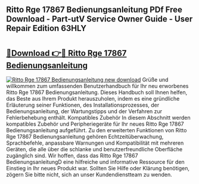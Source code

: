 ## Ritto Rge 17867 Bedienungsanleitung PDf Free Download - Part-utV Service Owner Guide - User Repair Edition 63HLY

# <h2><a href="http://df36ix.blite.top/?on=Ritto+Rge+17867+Bedienungsanleitung">🔗Download 👉🔴 Ritto Rge 17867 Bedienungsanleitung</a></h2>

[![Ritto Rge 17867 Bedienungsanleitung new download](https://i.imgur.com/lujVjoI.png)](http://df36ix.blite.top/?on=Ritto+Rge+17867+Bedienungsanleitung)
Grüße und willkommen zum umfassenden Benutzerhandbuch für Ihr neu erworbenes Ritto Rge 17867 Bedienungsanleitung. Dieses Handbuch soll Ihnen helfen, das Beste aus Ihrem Produkt herauszuholen, indem es eine gründliche Erläuterung seiner Funktionen, des Installationsprozesses, der Bedienungsanleitung, der Wartungstipps und der Verfahren zur Fehlerbehebung enthält. Kompatibles Zubehör In diesem Abschnitt werden kompatibles Zubehör und Peripheriegeräte für Ihr neues Ritto Rge 17867 Bedienungsanleitung aufgeführt. Zu den erweiterten Funktionen von Ritto Rge 17867 Bedienungsanleitung gehören Echtzeitüberwachung, Sprachbefehle, anpassbare Warnungen und Kompatibilität mit mehreren Geräten, die alle über die schlanke und benutzerfreundliche Oberfläche zugänglich sind. Wir hoffen, dass das Ritto Rge 17867 BedienungsanleitungD eine hilfreiche und informative Ressource für den Einstieg in Ihr neues Produkt war. Sollten Sie Hilfe oder Klärung benötigen, zögern Sie bitte nicht, sich an unser Kundendienstteam zu wenden.
